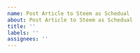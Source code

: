 ```yaml
---
name: Post Article to Steem as Schedual
about: Post Article to Steem as Schedual
title: ''
labels: ''
assignees: ''
---
```

<!-- Please remove this line. Document: https://github.com/steemfans/post-article-as-schedual/blob/master/README.md#issue-template
---
title: Your article title
tags: hive-193186,cn,wherein,life,cn-life,blog
reward: 50
date: 2023-03-01 07:01:10
---
Your article content starts here.

Please remove this line. -->
